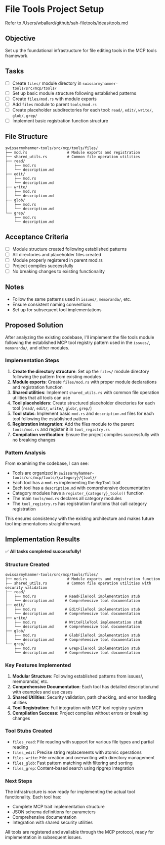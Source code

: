 # File Tools Project Setup

Refer to /Users/wballard/github/sah-filetools/ideas/tools.md

## Objective
Set up the foundational infrastructure for file editing tools in the MCP tools framework.

## Tasks
- [ ] Create `files/` module directory in `swissarmyhammer-tools/src/mcp/tools/`
- [ ] Set up basic module structure following established patterns
- [ ] Create `files/mod.rs` with module exports
- [ ] Add `files` module to parent `tools/mod.rs`
- [ ] Create placeholder subdirectories for each tool: `read/`, `edit/`, `write/`, `glob/`, `grep/`
- [ ] Implement basic registration function structure

## File Structure
```
swissarmyhammer-tools/src/mcp/tools/files/
├── mod.rs                  # Module exports and registration
├── shared_utils.rs         # Common file operation utilities
├── read/
│   ├── mod.rs
│   └── description.md
├── edit/
│   ├── mod.rs  
│   └── description.md
├── write/
│   ├── mod.rs
│   └── description.md
├── glob/
│   ├── mod.rs
│   └── description.md
└── grep/
    ├── mod.rs
    └── description.md
```

## Acceptance Criteria
- [ ] Module structure created following established patterns
- [ ] All directories and placeholder files created
- [ ] Module properly registered in parent mod.rs
- [ ] Project compiles successfully
- [ ] No breaking changes to existing functionality

## Notes
- Follow the same patterns used in `issues/`, `memoranda/`, etc.
- Ensure consistent naming conventions
- Set up for subsequent tool implementations

## Proposed Solution

After analyzing the existing codebase, I'll implement the file tools module following the established MCP tool registry pattern used in the `issues/`, `memoranda/`, and other modules.

### Implementation Steps

1. **Create the directory structure**: Set up the `files/` module directory following the pattern from existing modules
2. **Module exports**: Create `files/mod.rs` with proper module declarations and registration function
3. **Shared utilities**: Implement `shared_utils.rs` with common file operation utilities that all tools can use
4. **Tool placeholders**: Create structured placeholder directories for each tool (`read/`, `edit/`, `write/`, `glob/`, `grep/`)
5. **Tool stubs**: Implement basic `mod.rs` and `description.md` files for each tool following the established pattern
6. **Registration integration**: Add the files module to the parent `tools/mod.rs` and register it in `tool_registry.rs`
7. **Compilation verification**: Ensure the project compiles successfully with no breaking changes

### Pattern Analysis

From examining the codebase, I can see:
- Tools are organized in `swissarmyhammer-tools/src/mcp/tools/{category}/{tool}/`
- Each tool has a `mod.rs` implementing the `McpTool` trait 
- Each tool has a `description.md` with comprehensive documentation
- Category modules have a `register_{category}_tools()` function 
- The main `tools/mod.rs` declares all category modules
- The `tool_registry.rs` has registration functions that call category registration

This ensures consistency with the existing architecture and makes future tool implementations straightforward.

## Implementation Results

✅ **All tasks completed successfully!** 

### Structure Created

```
swissarmyhammer-tools/src/mcp/tools/files/
├── mod.rs                  # Module exports and registration function
├── shared_utils.rs         # Common file operation utilities with security validation
├── read/
│   ├── mod.rs             # ReadFileTool implementation stub
│   └── description.md     # Comprehensive tool documentation
├── edit/
│   ├── mod.rs             # EditFileTool implementation stub  
│   └── description.md     # Comprehensive tool documentation
├── write/
│   ├── mod.rs             # WriteFileTool implementation stub
│   └── description.md     # Comprehensive tool documentation
├── glob/
│   ├── mod.rs             # GlobFileTool implementation stub
│   └── description.md     # Comprehensive tool documentation
└── grep/
    ├── mod.rs             # GrepFileTool implementation stub
    └── description.md     # Comprehensive tool documentation
```

### Key Features Implemented

1. **Modular Structure**: Following established patterns from issues/, memoranda/, etc.
2. **Comprehensive Documentation**: Each tool has detailed description.md with examples and use cases  
3. **Shared Utilities**: Security validation, path checking, and error handling utilities
4. **Tool Registration**: Full integration with MCP tool registry system
5. **Compilation Success**: Project compiles without errors or breaking changes

### Tool Stubs Created

- `files_read`: File reading with support for various file types and partial reading
- `files_edit`: Precise string replacements with atomic operations  
- `files_write`: File creation and overwriting with directory management
- `files_glob`: Fast pattern matching with filtering and sorting
- `files_grep`: Content-based search using ripgrep integration

### Next Steps

The infrastructure is now ready for implementing the actual tool functionality. Each tool has:
- Complete MCP trait implementation structure
- JSON schema definitions for parameters
- Comprehensive documentation
- Integration with shared security utilities

All tools are registered and available through the MCP protocol, ready for implementation in subsequent issues.